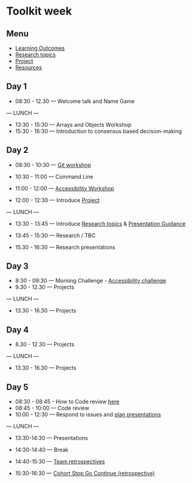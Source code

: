 # Toolkit week

## Menu

- [Learning Outcomes](./learning-outcomes.md)
- [Research topics](./research-afternoon.md)
- [Project](./project.md)
- [Resources](./resources)

## Day 1

- 08:30 - 12.30 — Welcome talk and Name Game


— LUNCH —

- 13:30 - 15:30 — Arrays and Objects Workshop
- 15:30 - 16:30 — Introduction to consensus based decision-making

## Day 2


- 08:30 - 10:30 — [Git workshop](https://github.com/foundersandcoders/git-workflow-workshop-for-two)

- 10:30 - 11:00 — Command Line

- 11:00 - 12:00 — [Accessibility Workshop](https://github.com/foundersandcoders/web-accessibility/blob/master/putting-yourself-in-someone-elses-shoes.md)

- 12:00 - 12:30 — Introduce [Project](./project.md)

— LUNCH —


- 13:30 - 13:45 — Introduce [Research topics](./research-afternoon.md) & [Presentation Guidance](./presentation-guidance.md)

- 13:45 - 15:30 — Research / TBC

- 15.30 - 16:30 — Research presentations

## Day 3

- 8:30 - 09:30 — Morning Challenge - [Accessibility challenge](https://github.com/foundersandcoders/accessibility-challenge)
- 9.30 - 12.30 — Projects

— LUNCH —

- 13.30 - 16.30 — Projects

## Day 4

- 8.30 - 12.30 — Projects

— LUNCH —

- 13.30 - 16.30 — Projects

## Day 5

- 08:30 - 08:45 - How to Code review [here](./codereviewintro.md)
- 08:45 - 10:00 — Code review
- 10.00 - 12:30 — Respond to issues and [plan presentations](https://github.com/foundersandcoders/master-reference/blob/master/coursebook/general/weekly-projects.md#project-presentation)

— LUNCH —

- 13:30-14:30 — Presentations

- 14:30-14:40 — Break

- 14:40-15:30 — [Team retrospectives](https://github.com/foundersandcoders/master-reference/blob/master/coursebook/general/retrospectives.md#team-retrospectives)


- 15:30-16:30 — [Cohort Stop Go Continue (retrospective)](https://github.com/foundersandcoders/master-reference/blob/master/coursebook/general/retrospectives.md#cohort-retrospective)
